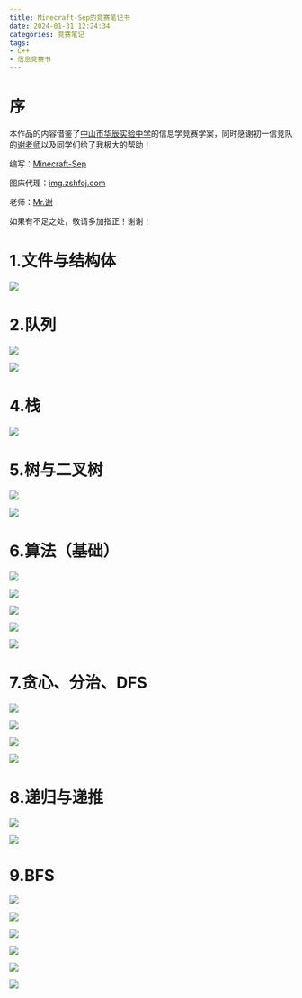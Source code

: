 ```yaml
---
title: Minecraft-Sep的竞赛笔记书
date: 2024-01-31 12:24:34
categories: 竞赛笔记
tags: 
- C++
- 信息竞赛书
---
```


# 序

本作品的内容借鉴了[中山市华辰实验中学](https://www.luogu.com.cn/team/12013)的信息学竞赛学案，同时感谢初一信竞队的[谢老师](https://www.luogu.com.cn/user/200518)以及同学们给了我极大的帮助！

编写：[Minecraft-Sep](https://www.luogu.com.cn/user/942118)

图床代理：[img.zshfoj.com](https://img.zshfoj.com/)

老师：[Mr.谢](https://www.luogu.com.cn/user/200518)

如果有不足之处，敬请多加指正！谢谢！



# 1.文件与结构体

![](https://img.zshfoj.com/7707e0a2e501c9bf80df368f62f66684f717e968048dda5e2e35041426ef25e5.png)



# 2.队列

![](https://img.zshfoj.com/58820bdf86fe54db6ac3ec446f6b678c27e7d67e0cd76063f72a4ea733886a75.png)

![](https://img.zshfoj.com/1e64e490e059d2dc538d9c5fa393029b90a15cdcff99eeafbab2aa35275834d1.png)



# 4.栈

![](https://img.zshfoj.com/a759f1cf90390a3924c3d3584894eab6ce48781aa68e6aec2d8410822deeacfd.png)



# 5.树与二叉树

![](https://img.zshfoj.com/e2353afcd18590147754377060696e22d5b447af12c500b6f89b444c7f9d8bb6.png)

![](https://img.zshfoj.com/e6fa7d0b66a7883fce3c275f9b28a2d3b224e20743b15e0fb2c23375bbb433e8.png)

# 6.算法（基础）

![](https://img.zshfoj.com/6b2100489d84c69aec228d4b2167a70b70c6b54ca3789c50a6b26afdfb5960ca.png)

![](https://img.zshfoj.com/5f483ff11e35ed5b6305cb5bba2fe2ad3dafef1936b6c31f957b9d8b35accb5c.png)

![](https://img.zshfoj.com/147acaaa3b5de438ce551a23c6065bb187b2b829e7434a418483a6d26df8bfbf.png)

![](https://img.zshfoj.com/ef192208e5fa823da4ee6fa04df890a868e4d00b838c4e44d9a55002024cf3f2.png)

![](https://img.zshfoj.com/a8fb9cd64e58d35ea5459ce3b7d7681e2e435fc3629543b3368a9af64f46b8a3.png)





# 7.贪心、分治、DFS

![](https://img.zshfoj.com/a4cc429450baa6d64f25fbb034203fa0f5e417aca78f28a08c44f97f27935655.png)

![](https://img.zshfoj.com/1bf4d006e19963a7436fbf9c6a2a9a44c046fa135a1e3bc477641889a334867d.png)

![](https://img.zshfoj.com/3bffeb8ea33de6342ec4f7488dfa91dadbf7a19960905303963633ca673cc524.png)

![](https://img.zshfoj.com/72f6d60a8cf77c3e4bebe5e5a207e2a67882692bcf5a62735c5485b4b833fcd2.png)



# 8.递归与递推

![](https://img.zshfoj.com/984a1e35f8cec62ed4515cac4c18339287c0319889a3b329b76119cc94426998.png)

![](https://img.zshfoj.com/e3788583d403db574783a889a50a38d52e0c736a97c71192cd6b4e53d5612f7b.png)


# 9.BFS

![](https://img.zshfoj.com/45ed44773337856930c2bb06f9254cc58227d386e567b6c3c1fa9190ac0b4925.png)

![](https://img.zshfoj.com/c153965a49b0eaf5feb77deaa030670be87876ab9d8630044241ea2f88d67961.png)

![](https://img.zshfoj.com/75781dd2d170243ab0c67a16b7afcd96cad49d3ca8272e219b31dd226a043261.png)

![](https://img.zshfoj.com/376dc19c6f7302d10060fde3285dc16a85a0f674b75eab7e405e47f80d953011.png)

![](https://img.zshfoj.com/566c19308b208c54b575b5f35a4981777e0bf6b8526171ec98cad82502a78b6b.png)

![](https://img.zshfoj.com/7e1b66de2f16cd0914b7b022f2e6e3840ea0d7698cb9a4a3fee0df1be3849de6.png)

